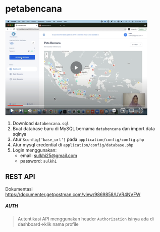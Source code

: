 # petabencana

<a href="https://youtu.be/RYV9SfibcGk"><img src="https://raw.githubusercontent.com/sulkhibrahim/petabencana/main/Screen%20Shot%202021-12-10%20at%2021.37.54.png" width="450" height="300"></a>

1. Download `databencana.sql`
2. Buat database baru di MySQL bernama `databencana` dan import data sqlnya
3. Atur `$config['base_url']` pada `application/config/config.php`
4. Atur mysql credential di `application/config/database.php`
5. Login menggunakan: 
    - email: sulkhi25@gmail.com
    - password: `sulkhi`

## REST API
Dokumentasi https://documenter.getpostman.com/view/9869858/UVR4NVFW

##### AUTH
> Autentikasi API menggunakan header `Authorization` isinya ada di dashboard->klik nama profile